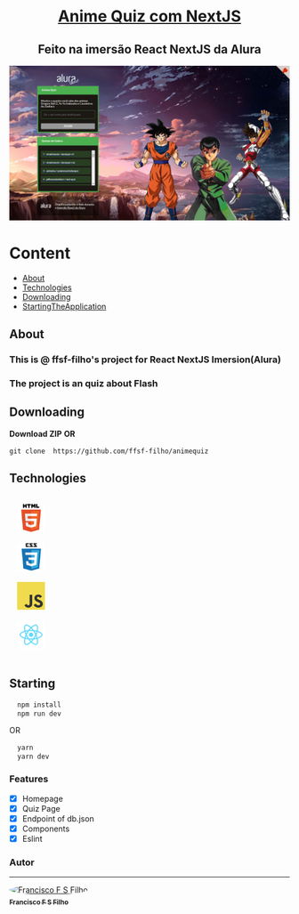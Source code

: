 <h1 align="center">
  <a href="https://animequiz.ffsf-filho.vercel.app/">Anime Quiz com NextJS</a>
</h1>
<h2 align="center">Feito na imersão React NextJS da Alura</h2>

<img src=".github/md/home.PNG" alt="Home">

Content
=================
   * [About](#About)
   * [Technologies](#Technologies)
   * [Downloading](#Downloading)
   * [StartingTheApplication](#Starting)
  
 
<div id="About">    

## About
### This is @ ffsf-filho's  project for React NextJS Imersion(Alura)
### The project is an quiz about Flash

</div>

<div id="Downloading">

## Downloading
<strong><a href="https://github.com/ffsf-filho/animequiz/archive/main.zip"></a>Download ZIP</strong>
<strong>OR</strong>

```
git clone  https://github.com/ffsf-filho/animequiz
```

</div>

<div id="Technologies">

## Technologies

<code>
  <img  height="50" src="https://raw.githubusercontent.com/github/explore/80688e429a7d4ef2fca1e82350fe8e3517d3494d/topics/html/html.png" alt="HTML">
</code>
<code>
  <img  height="50" src="https://raw.githubusercontent.com/github/explore/80688e429a7d4ef2fca1e82350fe8e3517d3494d/topics/css/css.png" alt="CSS">
</code>
<code>
  <img height="50" src="https://raw.githubusercontent.com/github/explore/80688e429a7d4ef2fca1e82350fe8e3517d3494d/topics/javascript/javascript.png" alt="JavaScript">
  </code>
<code>
  <img height="50" src="https://raw.githubusercontent.com/github/explore/80688e429a7d4ef2fca1e82350fe8e3517d3494d/topics/react/react.png" alt="React">
  </code>

</div>

<div id="Starting">

## Starting
``` 
  npm install
  npm run dev
```
OR
``` 
  yarn 
  yarn dev
```
</div>

### Features

- [x] Homepage
- [x] Quiz Page
- [x] Endpoint of db.json
- [x] Components
- [x] Eslint

### Autor
---

<a href="https://github.com/ffsf-filho">
  <img style="border-radius: 50%;" src="https://avatars.githubusercontent.com/u/70358338?v=4" width="100px;" alt="Francisco F S Filho">
  <br />
  <sub>
    <b>Francisco F S Filho</b>
  </sub>
</a>